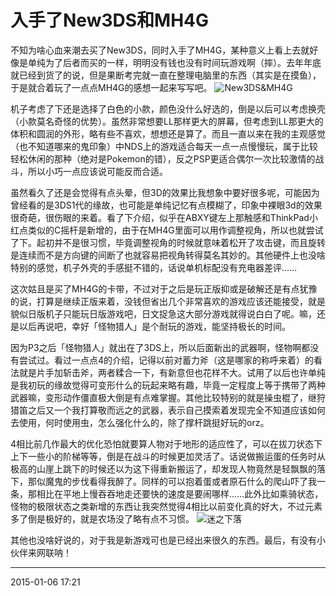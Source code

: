 # 入手了New3DS和MH4G

不知为啥心血来潮去买了New3DS，同时入手了MH4G，某种意义上看上去就好像是单纯为了后者而买的一样，明明没有钱也没有时间玩游戏啊（摔）。去年年底就已经到货了的说，但是果断考完就一直在整理电脑里的东西（其实是在摸鱼），于是就合着玩了一点点MH4G的感想一起来写写吧。
![New3DS&MH4G][01]

机子考虑了下还是选择了白色的小款，颜色没什么好选的，倒是以后可以考虑换壳（小款莫名奇怪的优势）。虽然非常想要LL那样更大的屏幕，但考虑到LL那更大的体积和圆润的外形，略有些不喜欢，想想还是算了。而且一直以来在我的主观感觉（也不知道哪来的鬼印象）中NDS上的游戏适合每天一点一点慢慢玩，属于比较轻松休闲的那种（绝对是Pokemon的错），反之PSP更适合偶尔一次比较激情的战斗，所以小巧一点应该说可能反而合适。

虽然看久了还是会觉得有点头晕，但3D的效果比我想象中要好很多呢，可能因为曾经看的是3DS1代的缘故，也可能是单纯记忆有点模糊了，印象中裸眼3d的效果很奇葩，很伤眼的来着。看了下介绍，似乎在ABXY键左上那触感和ThinkPad小红点类似的C摇杆是新增的，由于在MH4G里面可以用作调整视角，所以也就尝试了下。起初并不是很习惯，毕竟调整视角的时候就意味着松开了攻击键，而且旋转是连续而不是方向键的间断了也就容易把视角转得莫名其妙的。其他硬件上也没啥特别的感觉，机子外壳的手感挺不错的，话说单机标配没有充电器差评……

这次姑且是买了MH4G的卡带，不过对于之后是玩正版抑或是破解还是有点犹豫的说，打算是继续正版来着，没钱但省出几个非常喜欢的游戏应该还能接受，就是貌似日版机子只能玩日版游戏吧，日文捉急这大部分游戏就得说白白了呢。嘛，还是以后再说吧，幸好「怪物猎人」是个耐玩的游戏，能坚持极长的时间。

因为P3之后「怪物猎人」就出在了3DS上，所以后面新出的武器啊，怪物啊都没有尝试过。看过一点点4的介绍，记得以前对蓄力斧（这是哪家的称呼来着）的看法就是片手加斩击斧，两者糅合一下，有新意但也花样不大。试用了以后也许单纯是我初玩的缘故觉得可变形什么的玩起来略有趣，毕竟一定程度上等于携带了两种武器嘛，变形动作僵直极大倒是有点难掌握。其他比较特别的就是操虫棍了，继狩猎笛之后又一个我打算敬而远之的武器，表示自己摸索着发现完全不知道应该如何去使用，何时使用虫，怎么强化什么的，除了撑杆跳挺好玩的orz。

4相比前几作最大的优化恐怕就要算人物对于地形的适应性了，可以在拔刀状态下上下一些小的阶梯等等，倒是在战斗的时候更加灵活了。话说做搬运蛋的任务时从极高的山崖上跳下的时候还以为这下得重新搬运了，却发现人物竟然是轻飘飘的落下，那似魔鬼的步伐看得我醉了。同样的可以抱着蛋或者原石什么的爬山吓了我一条，那相比在平地上慢吞吞地走还要快的速度是要闹哪样……此外比如乘骑状态，怪物的极限状态之类新增的东西让我突然觉得4相比以前变化真的好大，不过元素多了倒是极好的，就是农场没了略有点不习惯。
![迷之下落][02]

其他也没啥好说的，对于我是新游戏可也是已经出来很久的东西。最后，有没有小伙伴来网联呐！

  [01]: http://tennsinn.github.io/img/blog/01/39-01.jpg
  [02]: http://tennsinn.github.io/img/blog/01/39-02.jpg

----------

2015-01-06 17:21